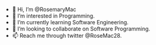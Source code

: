 - 👋 Hi, I’m @RosemaryMac
- 👀 I’m interested in Programming.
- 🌱 I’m currently learning Software Engineering.
- 💞️ I’m looking to collaborate on Software Programming.
- 📫 Reach me through twitter @RoseMac28.

<!---
RosemaryMac/RosemaryMac is a ✨ special ✨ repository because its `README.md` (this file) appears on your GitHub profile.
You can click the Preview link to take a look at your changes.
--->
